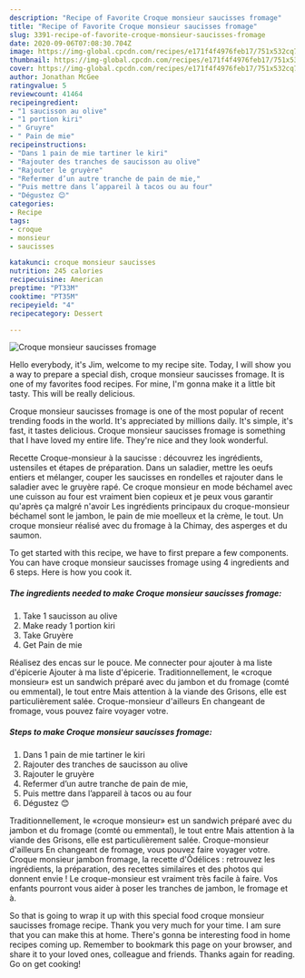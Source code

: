 ```yaml
---
description: "Recipe of Favorite Croque monsieur saucisses fromage"
title: "Recipe of Favorite Croque monsieur saucisses fromage"
slug: 3391-recipe-of-favorite-croque-monsieur-saucisses-fromage
date: 2020-09-06T07:08:30.704Z
image: https://img-global.cpcdn.com/recipes/e171f4f4976feb17/751x532cq70/croque-monsieur-saucisses-fromage-photo-principale-de-la-recette.jpg
thumbnail: https://img-global.cpcdn.com/recipes/e171f4f4976feb17/751x532cq70/croque-monsieur-saucisses-fromage-photo-principale-de-la-recette.jpg
cover: https://img-global.cpcdn.com/recipes/e171f4f4976feb17/751x532cq70/croque-monsieur-saucisses-fromage-photo-principale-de-la-recette.jpg
author: Jonathan McGee
ratingvalue: 5
reviewcount: 41464
recipeingredient:
- "1 saucisson au olive"
- "1 portion kiri"
- " Gruyre"
- " Pain de mie"
recipeinstructions:
- "Dans 1 pain de mie tartiner le kiri"
- "Rajouter des tranches de saucisson au olive"
- "Rajouter le gruyère"
- "Refermer d’un autre tranche de pain de mie,"
- "Puis mettre dans l’appareil à tacos ou au four"
- "Dégustez 😊"
categories:
- Recipe
tags:
- croque
- monsieur
- saucisses

katakunci: croque monsieur saucisses 
nutrition: 245 calories
recipecuisine: American
preptime: "PT33M"
cooktime: "PT35M"
recipeyield: "4"
recipecategory: Dessert

---
```



![Croque monsieur saucisses fromage](https://img-global.cpcdn.com/recipes/e171f4f4976feb17/751x532cq70/croque-monsieur-saucisses-fromage-photo-principale-de-la-recette.jpg)

Hello everybody, it's Jim, welcome to my recipe site. Today, I will show you a way to prepare a special dish, croque monsieur saucisses fromage. It is one of my favorites food recipes. For mine, I'm gonna make it a little bit tasty. This will be really delicious.

Croque monsieur saucisses fromage is one of the most popular of recent trending foods in the world. It's appreciated by millions daily. It's simple, it's fast, it tastes delicious. Croque monsieur saucisses fromage is something that I have loved my entire life. They're nice and they look wonderful.

Recette Croque-monsieur à la saucisse : découvrez les ingrédients, ustensiles et étapes de préparation. Dans un saladier, mettre les oeufs entiers et mélanger, couper les saucisses en rondelles et rajouter dans le saladier avec le gruyère rapé. Ce croque monsieur en mode béchamel avec une cuisson au four est vraiment bien copieux et je peux vous garantir qu&#39;après ça malgré n&#39;avoir Les ingrédients principaux du croque-monsieur béchamel sont le jambon, le pain de mie moelleux et la crème, le tout. Un croque monsieur réalisé avec du fromage à la Chimay, des asperges et du saumon.


To get started with this recipe, we have to first prepare a few components. You can have croque monsieur saucisses fromage using 4 ingredients and 6 steps. Here is how you cook it.

<!--inarticleads1-->

##### The ingredients needed to make Croque monsieur saucisses fromage:

1. Take 1 saucisson au olive
1. Make ready 1 portion kiri
1. Take  Gruyère
1. Get  Pain de mie


Réalisez des encas sur le pouce. Me connecter pour ajouter à ma liste d&#39;épicerie Ajouter à ma liste d&#39;épicerie. Traditionnellement, le «croque monsieur» est un sandwich préparé avec du jambon et du fromage (comté ou emmental), le tout entre Mais attention à la viande des Grisons, elle est particulièrement salée. Croque-monsieur d&#39;ailleurs En changeant de fromage, vous pouvez faire voyager votre. 

<!--inarticleads2-->

##### Steps to make Croque monsieur saucisses fromage:

1. Dans 1 pain de mie tartiner le kiri
1. Rajouter des tranches de saucisson au olive
1. Rajouter le gruyère
1. Refermer d’un autre tranche de pain de mie,
1. Puis mettre dans l’appareil à tacos ou au four
1. Dégustez 😊


Traditionnellement, le «croque monsieur» est un sandwich préparé avec du jambon et du fromage (comté ou emmental), le tout entre Mais attention à la viande des Grisons, elle est particulièrement salée. Croque-monsieur d&#39;ailleurs En changeant de fromage, vous pouvez faire voyager votre. Croque monsieur jambon fromage, la recette d&#39;Ôdélices : retrouvez les ingrédients, la préparation, des recettes similaires et des photos qui donnent envie ! Le croque-monsieur est vraiment très facile à faire. Vos enfants pourront vous aider à poser les tranches de jambon, le fromage et à. 

So that is going to wrap it up with this special food croque monsieur saucisses fromage recipe. Thank you very much for your time. I am sure that you can make this at home. There's gonna be interesting food in home recipes coming up. Remember to bookmark this page on your browser, and share it to your loved ones, colleague and friends. Thanks again for reading. Go on get cooking!
